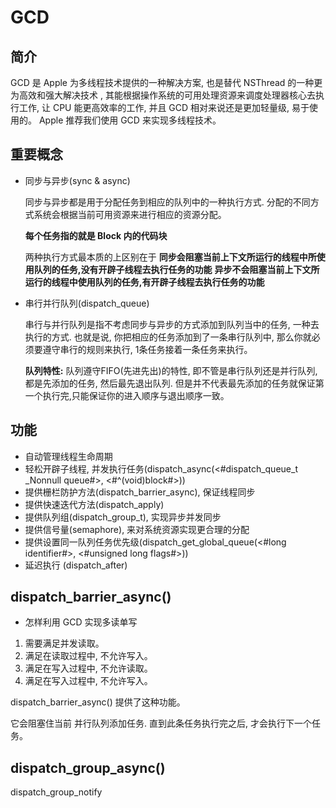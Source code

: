 # GCD

## 简介 

GCD 是 Apple 为多线程技术提供的一种解决方案, 也是替代 NSThread 的一种更为高效和强大解决技术 , 其能根据操作系统的可用处理资源来调度处理器核心去执行工作, 让 CPU 能更高效率的工作,  并且 GCD 相对来说还是更加轻量级, 易于使用的。 Apple 推荐我们使用 GCD 来实现多线程技术。

## 重要概念

* 同步与异步(sync & async)

  同步与异步都是用于分配任务到相应的队列中的一种执行方式. 分配的不同方式系统会根据当前可用资源来进行相应的资源分配。
  
  **每个任务指的就是 Block 内的代码块** 
  
  两种执行方式最本质的上区别在于
  **同步会阻塞当前上下文所运行的线程中所使用队列的任务,没有开辟子线程去执行任务的功能**
  **异步不会阻塞当前上下文所运行的线程中使用队列的任务,有开辟子线程去执行任务的功能**
  
* 串行并行队列(dispatch_queue)
	
	串行与并行队列是指不考虑同步与异步的方式添加到队列当中的任务, 一种去执行的方式.
	也就是说, 你把相应的任务添加到了一条串行队列中, 那么你就必须要遵守串行的规则来执行, 1条任务接着一条任务来执行。
	
	**队列特性:** 队列遵守FIFO(先进先出)的特性, 即不管是串行队列还是并行队列, 都是先添加的任务, 然后最先退出队列. 但是并不代表最先添加的任务就保证第一个执行完,只能保证你的进入顺序与退出顺序一致。
	
## 功能

* 自动管理线程生命周期
* 轻松开辟子线程, 并发执行任务(dispatch_async(<#dispatch_queue_t  _Nonnull queue#>, <#^(void)block#>))
* 提供栅栏防护方法(dispatch_barrier_async), 保证线程同步
* 提供快速迭代方法(dispatch_apply)
* 提供队列组(dispatch_group_t), 实现异步并发同步
* 提供信号量(semaphore), 来对系统资源实现更合理的分配
* 提供设置同一队列任务优先级(dispatch_get_global_queue(<#long identifier#>, <#unsigned long flags#>))
* 延迟执行 (dispatch_after)

## dispatch_barrier_async()

* 怎样利用 GCD 实现多读单写

1. 需要满足并发读取。
2. 满足在读取过程中, 不允许写入。
3. 满足在写入过程中, 不允许读取。
4. 满足在写入过程中, 不允许写入。

dispatch_barrier_async()  提供了这种功能。

它会阻塞住当前 并行队列添加任务. 直到此条任务执行完之后, 才会执行下一个任务。


## dispatch_group_async()


dispatch_group_notify


